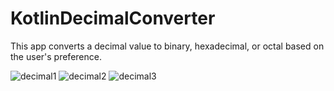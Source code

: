 # KotlinDecimalConverter
This app converts a decimal value to binary, hexadecimal, or octal based on the user's preference.

![decimal1](https://github.com/MichaelNiekamp/KotlinDecimalConverter/assets/112739591/d192f992-a930-4cfa-941e-0c7da8418a44)
![decimal2](https://github.com/MichaelNiekamp/KotlinDecimalConverter/assets/112739591/c4efa86d-723c-40e6-b786-9f16d2f042e5)
![decimal3](https://github.com/MichaelNiekamp/KotlinDecimalConverter/assets/112739591/fdb05a3c-f623-4db1-b82f-c37599c74889)
